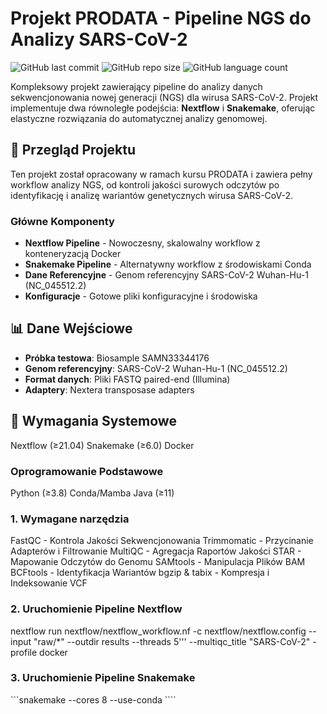 # Projekt PRODATA - Pipeline NGS do Analizy SARS-CoV-2

![GitHub last commit](https://img.shields.io/github/last-commit/MacoEndu/pd4712_PRODATA)
![GitHub repo size](https://img.shields.io/github/repo-size/MacoEndu/pd4712_PRODATA)
![GitHub language count](https://img.shields.io/github/languages/count/MacoEndu/pd4712_PRODATA)

Kompleksowy projekt zawierający pipeline do analizy danych sekwencjonowania nowej generacji (NGS) dla wirusa SARS-CoV-2. Projekt implementuje dwa równoległe podejścia: **Nextflow** i **Snakemake**, oferując elastyczne rozwiązania do automatycznej analizy genomowej.

## 🧬 Przegląd Projektu

Ten projekt został opracowany w ramach kursu PRODATA i zawiera pełny workflow analizy NGS, od kontroli jakości surowych odczytów po identyfikację i analizę wariantów genetycznych wirusa SARS-CoV-2.

### Główne Komponenty

- **Nextflow Pipeline** - Nowoczesny, skalowalny workflow z konteneryzacją Docker
- **Snakemake Pipeline** - Alternatywny workflow z środowiskami Conda
- **Dane Referencyjne** - Genom referencyjny SARS-CoV-2 Wuhan-Hu-1 (NC_045512.2)
- **Konfiguracje** - Gotowe pliki konfiguracyjne i środowiska

## 📊 Dane Wejściowe

- **Próbka testowa**: Biosample SAMN33344176
- **Genom referencyjny**: SARS-CoV-2 Wuhan-Hu-1 (NC_045512.2)
- **Format danych**: Pliki FASTQ paired-end (Illumina)
- **Adaptery**: Nextera transposase adapters

## 🔧 Wymagania Systemowe
Nextflow (≥21.04)
Snakemake (≥6.0)
Docker

### Oprogramowanie Podstawowe
Python (≥3.8)
Conda/Mamba
Java (≥11)
### 1. Wymagane narzędzia
FastQC - Kontrola Jakości Sekwencjonowania
Trimmomatic - Przycinanie Adapterów i Filtrowanie
MultiQC - Agregacja Raportów Jakości
STAR - Mapowanie Odczytów do Genomu
SAMtools - Manipulacja Plików BAM
BCFtools - Identyfikacja Wariantów
bgzip & tabix - Kompresja i Indeksowanie VCF


### 2. Uruchomienie Pipeline Nextflow
 nextflow run nextflow/nextflow_workflow.nf
-c nextflow/nextflow.config
--input "raw/*"
--outdir results
--threads 5'''
--multiqc_title "SARS-CoV-2"
-profile docker  

### 3. Uruchomienie Pipeline Snakemake

```snakemake --cores 8 --use-conda ````
